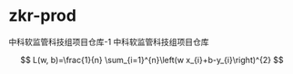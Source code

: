 # zkr-prod
中科软监管科技组项目仓库-1
中科软监管科技组项目仓库


$$
L(w, b)=\frac{1}{n} \sum_{i=1}^{n}\left(w x_{i}+b-y_{i}\right)^{2}
$$



